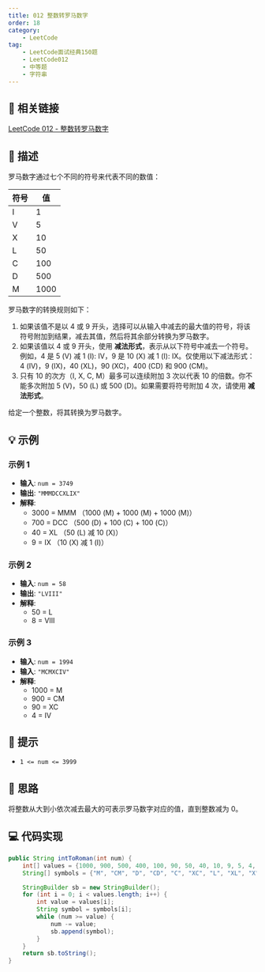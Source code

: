 ```yaml
---
title: 012 整数转罗马数字
order: 18
category:
    - LeetCode
tag:
    - LeetCode面试经典150题
    - LeetCode012
    - 中等题
    - 字符串
---
```


## 🚀 相关链接

[LeetCode 012 - 整数转罗马数字](https://leetcode.cn/problems/integer-to-roman/?envType=study-plan-v2&envId=top-interview-150)

## 📜 描述

罗马数字通过七个不同的符号来代表不同的数值：

| 符号 | 值   |
|-----|------|
| I   | 1    |
| V   | 5    |
| X   | 10   |
| L   | 50   |
| C   | 100  |
| D   | 500  |
| M   | 1000 |

罗马数字的转换规则如下：

1. 如果该值不是以 4 或 9 开头，选择可以从输入中减去的最大值的符号，将该符号附加到结果，减去其值，然后将其余部分转换为罗马数字。
2. 如果该值以 4 或 9 开头，使用 **减法形式**，表示从以下符号中减去一个符号。例如，4 是 5 (V) 减 1 (I): IV，9 是 10 (X) 减 1 (I): IX。仅使用以下减法形式：4 (IV)，9 (IX)，40 (XL)，90 (XC)，400 (CD) 和 900 (CM)。
3. 只有 10 的次方（I, X, C, M）最多可以连续附加 3 次以代表 10 的倍数。你不能多次附加 5 (V)，50 (L) 或 500 (D)。如果需要将符号附加 4 次，请使用 **减法形式**。

给定一个整数，将其转换为罗马数字。

## 💡 示例

### 示例 1

- **输入**: `num = 3749`
- **输出**: `"MMMDCCXLIX"`
- **解释**: 
  - 3000 = MMM （1000 (M) + 1000 (M) + 1000 (M)）
  - 700 = DCC （500 (D) + 100 (C) + 100 (C)）
  - 40 = XL （50 (L) 减 10 (X)）
  - 9 = IX （10 (X) 减 1 (I)）

### 示例 2

- **输入**: `num = 58`
- **输出**: `"LVIII"`
- **解释**: 
  - 50 = L
  - 8 = VIII

### 示例 3

- **输入**: `num = 1994`
- **输入**: `"MCMXCIV"`
- **解释**: 
  - 1000 = M
  - 900 = CM
  - 90 = XC
  - 4 = IV

## 📝 提示

- `1 <= num <= 3999`

## 💭 思路

将整数从大到小依次减去最大的可表示罗马数字对应的值，直到整数减为 0。

## 💻 代码实现

```java
public String intToRoman(int num) {
    int[] values = {1000, 900, 500, 400, 100, 90, 50, 40, 10, 9, 5, 4, 1};
    String[] symbols = {"M", "CM", "D", "CD", "C", "XC", "L", "XL", "X", "IX", "V", "IV", "I"};

    StringBuilder sb = new StringBuilder();
    for (int i = 0; i < values.length; i++) {
        int value = values[i];
        String symbol = symbols[i];
        while (num >= value) {
            num -= value;
            sb.append(symbol);
        }
    }
    return sb.toString();
}
```